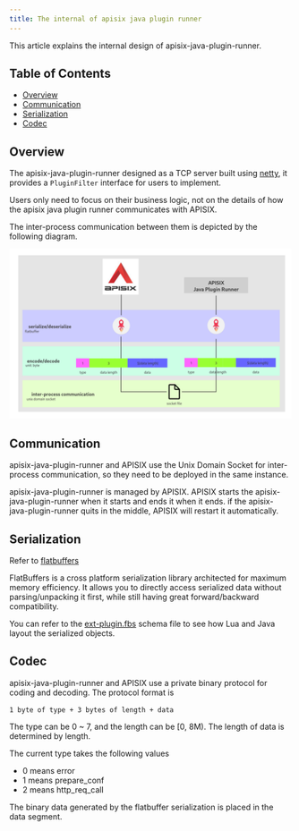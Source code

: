 ```yaml
---
title: The internal of apisix java plugin runner
---
```


<!--
#
# Licensed to the Apache Software Foundation (ASF) under one or more
# contributor license agreements.  See the NOTICE file distributed with
# this work for additional information regarding copyright ownership.
# The ASF licenses this file to You under the Apache License, Version 2.0
# (the "License"); you may not use this file except in compliance with
# the License.  You may obtain a copy of the License at
#
#     http://www.apache.org/licenses/LICENSE-2.0
#
# Unless required by applicable law or agreed to in writing, software
# distributed under the License is distributed on an "AS IS" BASIS,
# WITHOUT WARRANTIES OR CONDITIONS OF ANY KIND, either express or implied.
# See the License for the specific language governing permissions and
# limitations under the License.
#
-->


This article explains the internal design of apisix-java-plugin-runner.

## Table of Contents

- [Overview](#overview)
- [Communication](#communication)
- [Serialization](#serialization)
- [Codec](#codec)

## Overview

The apisix-java-plugin-runner designed as a TCP server built using [netty](https://github.com/netty/netty),
it provides a `PluginFilter` interface for users to implement.

Users only need to focus on their business logic, not on the details of how the apisix java plugin runner communicates with APISIX.

The inter-process communication between them is depicted by the following diagram.

![the-internal-of-apisix-java-plugin-runner](../../assets/images/the-internal-of-apisix-java-plugin-runner.png)

## Communication

apisix-java-plugin-runner and APISIX use the Unix Domain Socket for inter-process communication,
so they need to be deployed in the same instance.

apisix-java-plugin-runner is managed by APISIX. APISIX starts the apisix-java-plugin-runner when it starts and ends it when it
ends. if the apisix-java-plugin-runner quits in the middle, APISIX will restart it automatically.

## Serialization

Refer to [flatbuffers](https://github.com/google/flatbuffers)

FlatBuffers is a cross platform serialization library architected for maximum memory efficiency.
It allows you to directly access serialized data without parsing/unpacking it first, while still having great forward/backward compatibility.

You can refer to the [ext-plugin.fbs](https://github.com/api7/ext-plugin-proto/blob/main/ext-plugin.fbs)
 schema file to see how Lua and Java layout the serialized objects.

## Codec

apisix-java-plugin-runner and APISIX use a private binary protocol for coding and decoding.
The protocol format is

```
1 byte of type + 3 bytes of length + data
```

The type can be 0 ~ 7, and the length can be [0, 8M). The length of data is determined by length.

The current type takes the following values

* 0 means error
* 1 means prepare_conf
* 2 means http_req_call

The binary data generated by the flatbuffer serialization is placed in the data segment.
